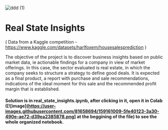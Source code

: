![ddd (1)](https://user-images.githubusercontent.com/81658694/159160626-adcbf7e6-98ea-404d-a1fb-5ade1d45012d.png)

# Real State Insights

( Data from a Kaggle competition - https://www.kaggle.com/datasets/harlfoxem/housesalesprediction )

The objective of the project is to discover business insights based on public market data, ie actionable findings for a company in view of market offerings. In this case, the sector evaluated is real estate, in which the company seeks to structure a strategy to define good deals. It is expected as a final product, a report with purchase and sale recommendations, indications of the ideal moment for this sale and the recommended profit margin that is established.

#### Solution is in real_state_insights.ipynb, after clicking in it, open it in Colab ([![image](https://user-images.githubusercontent.com/81658694/159161009-5fe40123-3a30-490e-ae72-d39ea2385878.png] at the beggining of the file) to see the whole organized notebook.

